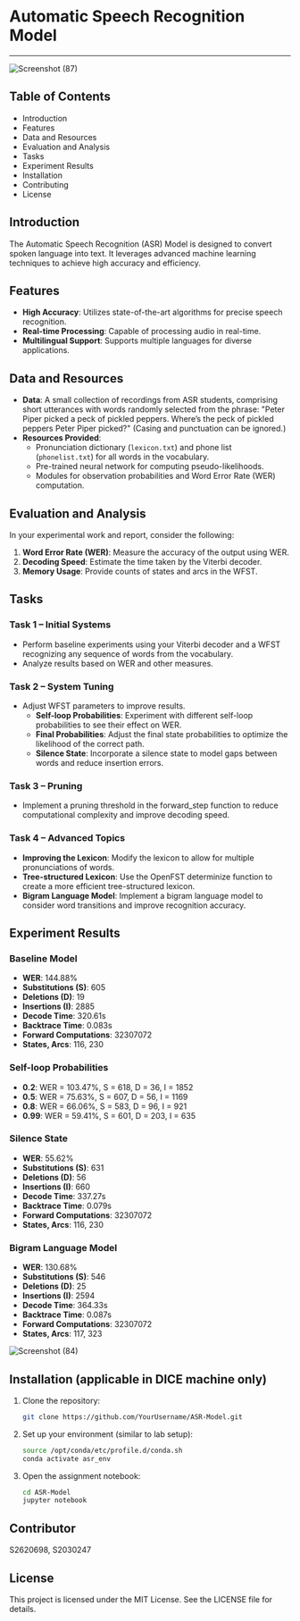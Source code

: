 # Automatic Speech Recognition Model 
---



![Screenshot (87)](https://github.com/xxXLokiXxx/Automatic-Speech-Recognition-Model/assets/99037815/842e804b-5495-4077-ad1b-8232b0e6c8f9)

## Table of Contents
- Introduction
- Features
- Data and Resources
- Evaluation and Analysis
- Tasks
- Experiment Results
- Installation
- Contributing
- License

## Introduction
The Automatic Speech Recognition (ASR) Model is designed to convert spoken language into text. It leverages advanced machine learning techniques to achieve high accuracy and efficiency.

## Features
- **High Accuracy**: Utilizes state-of-the-art algorithms for precise speech recognition.
- **Real-time Processing**: Capable of processing audio in real-time.
- **Multilingual Support**: Supports multiple languages for diverse applications.

## Data and Resources
- **Data**: A small collection of recordings from ASR students, comprising short utterances with words randomly selected from the phrase: "Peter Piper picked a peck of pickled peppers. Where’s the peck of pickled peppers Peter Piper picked?" (Casing and punctuation can be ignored.)
- **Resources Provided**:
    - Pronunciation dictionary (`lexicon.txt`) and phone list (`phonelist.txt`) for all words in the vocabulary.
    - Pre-trained neural network for computing pseudo-likelihoods.
    - Modules for observation probabilities and Word Error Rate (WER) computation.

## Evaluation and Analysis
In your experimental work and report, consider the following:
1. **Word Error Rate (WER)**: Measure the accuracy of the output using WER.
2. **Decoding Speed**: Estimate the time taken by the Viterbi decoder.
3. **Memory Usage**: Provide counts of states and arcs in the WFST.

## Tasks
### Task 1 – Initial Systems
- Perform baseline experiments using your Viterbi decoder and a WFST recognizing any sequence of words from the vocabulary.
- Analyze results based on WER and other measures.

### Task 2 – System Tuning
- Adjust WFST parameters to improve results.
    - **Self-loop Probabilities**: Experiment with different self-loop probabilities to see their effect on WER.
    - **Final Probabilities**: Adjust the final state probabilities to optimize the likelihood of the correct path.
    - **Silence State**: Incorporate a silence state to model gaps between words and reduce insertion errors.

### Task 3 – Pruning
- Implement a pruning threshold in the forward_step function to reduce computational complexity and improve decoding speed.

### Task 4 – Advanced Topics
- **Improving the Lexicon**: Modify the lexicon to allow for multiple pronunciations of words.
- **Tree-structured Lexicon**: Use the OpenFST determinize function to create a more efficient tree-structured lexicon.
- **Bigram Language Model**: Implement a bigram language model to consider word transitions and improve recognition accuracy.

## Experiment Results

### Baseline Model
- **WER**: 144.88%
- **Substitutions (S)**: 605
- **Deletions (D)**: 19
- **Insertions (I)**: 2885
- **Decode Time**: 320.61s
- **Backtrace Time**: 0.083s
- **Forward Computations**: 32307072
- **States, Arcs**: 116, 230

### Self-loop Probabilities
- **0.2**: WER = 103.47%, S = 618, D = 36, I = 1852
- **0.5**: WER = 75.63%, S = 607, D = 56, I = 1169
- **0.8**: WER = 66.06%, S = 583, D = 96, I = 921
- **0.99**: WER = 59.41%, S = 601, D = 203, I = 635

### Silence State
- **WER**: 55.62%
- **Substitutions (S)**: 631
- **Deletions (D)**: 56
- **Insertions (I)**: 660
- **Decode Time**: 337.27s
- **Backtrace Time**: 0.079s
- **Forward Computations**: 32307072
- **States, Arcs**: 116, 230

### Bigram Language Model
- **WER**: 130.68%
- **Substitutions (S)**: 546
- **Deletions (D)**: 25
- **Insertions (I)**: 2594
- **Decode Time**: 364.33s
- **Backtrace Time**: 0.087s
- **Forward Computations**: 32307072
- **States, Arcs**: 117, 323

![Screenshot (84)](https://github.com/xxXLokiXxx/Automatic-Speech-Recognition-Model/assets/99037815/2cda964e-2601-4dce-a7fa-81e5d81720c0)


## Installation (applicable in DICE machine only)
1. Clone the repository:
    ```bash
    git clone https://github.com/YourUsername/ASR-Model.git
    ```
2. Set up your environment (similar to lab setup):
    ```bash
    source /opt/conda/etc/profile.d/conda.sh
    conda activate asr_env
    ```
3. Open the assignment notebook:
    ```bash
    cd ASR-Model
    jupyter notebook
    ```

## Contributor
S2620698, S2030247

## License
This project is licensed under the MIT License. See the LICENSE file for details.

